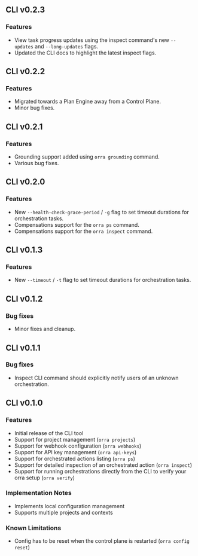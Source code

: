 ## CLI v0.2.3

### Features
- View task progress updates using the inspect command's new `--updates` and `--long-updates` flags.
- Updated the CLI docs to highlight the latest inspect flags.

## CLI v0.2.2

### Features
- Migrated towards a Plan Engine away from a Control Plane.
- Minor bug fixes.

## CLI v0.2.1

### Features
- Grounding support added using `orra grounding` command.
- Various bug fixes.

## CLI v0.2.0

### Features
- New `--health-check-grace-period` / `-g` flag to set timeout durations for orchestration tasks.
- Compensations support for the `orra ps` command.
- Compensations support for the `orra inspect` command.

## CLI v0.1.3

### Features
- New `--timeout` / `-t` flag to set timeout durations for orchestration tasks.

## CLI v0.1.2

### Bug fixes
- Minor fixes and cleanup.

## CLI v0.1.1

### Bug fixes
- Inspect CLI command should explicitly notify users of an unknown orchestration.

## CLI v0.1.0

### Features
- Initial release of the CLI tool
- Support for project management (`orra projects`)
- Support for webhook configuration (`orra webhooks`)
- Support for API key management (`orra api-keys`)
- Support for orchestrated actions listing (`orra ps`)
- Support for detailed inspection of an orchestrated action (`orra inspect`)
- Support for running orchestrations directly from the CLI to verify your orra setup (`orra verify`)

### Implementation Notes
- Implements local configuration management
- Supports multiple projects and contexts

### Known Limitations
- Config has to be reset when the control plane is restarted (`orra config reset`)

